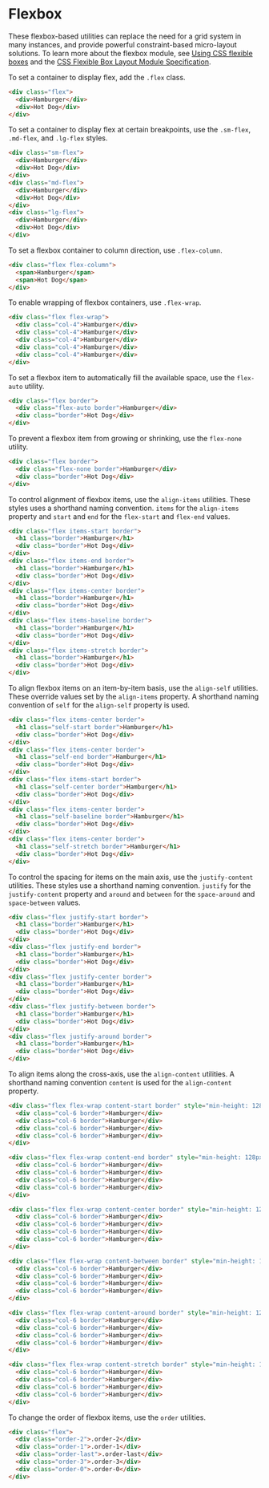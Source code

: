 # Flexbox

These flexbox-based utilities can replace the need for a grid system in many instances, and provide powerful constraint-based micro-layout solutions.
To learn more about the flexbox module, see [Using CSS flexible boxes](https://developer.mozilla.org/en-US/docs/Web/CSS/CSS_Flexible_Box_Layout/Using_CSS_flexible_boxes) and the [CSS Flexible Box Layout Module Specification](https://www.w3.org/TR/css-flexbox-1/).

To set a container to display flex, add the `.flex` class.

```html
<div class="flex">
  <div>Hamburger</div>
  <div>Hot Dog</div>
</div>
```

To set a container to display flex at certain breakpoints, use the `.sm-flex`, `.md-flex`, and `.lg-flex` styles.

```html
<div class="sm-flex">
  <div>Hamburger</div>
  <div>Hot Dog</div>
</div>
<div class="md-flex">
  <div>Hamburger</div>
  <div>Hot Dog</div>
</div>
<div class="lg-flex">
  <div>Hamburger</div>
  <div>Hot Dog</div>
</div>
```

To set a flexbox container to column direction, use `.flex-column`.

```html
<div class="flex flex-column">
  <span>Hamburger</span>
  <span>Hot Dog</span>
</div>
```

To enable wrapping of flexbox containers, use `.flex-wrap`.

```html
<div class="flex flex-wrap">
  <div class="col-4">Hamburger</div>
  <div class="col-4">Hamburger</div>
  <div class="col-4">Hamburger</div>
  <div class="col-4">Hamburger</div>
  <div class="col-4">Hamburger</div>
</div>
```

To set a flexbox item to automatically fill the available space, use the `flex-auto` utility.

```html
<div class="flex border">
  <div class="flex-auto border">Hamburger</div>
  <div class="border">Hot Dog</div>
</div>
```

To prevent a flexbox item from growing or shrinking, use the `flex-none` utility.

```html
<div class="flex border">
  <div class="flex-none border">Hamburger</div>
  <div class="border">Hot Dog</div>
</div>
```

To control alignment of flexbox items, use the `align-items` utilities. These styles uses a shorthand naming convention. `items` for the `align-items` property and `start` and `end` for the `flex-start` and `flex-end` values.

```html
<div class="flex items-start border">
  <h1 class="border">Hamburger</h1>
  <div class="border">Hot Dog</div>
</div>
<div class="flex items-end border">
  <h1 class="border">Hamburger</h1>
  <div class="border">Hot Dog</div>
</div>
<div class="flex items-center border">
  <h1 class="border">Hamburger</h1>
  <div class="border">Hot Dog</div>
</div>
<div class="flex items-baseline border">
  <h1 class="border">Hamburger</h1>
  <div class="border">Hot Dog</div>
</div>
<div class="flex items-stretch border">
  <h1 class="border">Hamburger</h1>
  <div class="border">Hot Dog</div>
</div>
```

To align flexbox items on an item-by-item basis, use the `align-self` utilities. These override values set by the `align-items` property. A shorthand naming convention of `self` for the `align-self` property is used.

```html
<div class="flex items-center border">
  <h1 class="self-start border">Hamburger</h1>
  <div class="border">Hot Dog</div>
</div>
<div class="flex items-center border">
  <h1 class="self-end border">Hamburger</h1>
  <div class="border">Hot Dog</div>
</div>
<div class="flex items-start border">
  <h1 class="self-center border">Hamburger</h1>
  <div class="border">Hot Dog</div>
</div>
<div class="flex items-center border">
  <h1 class="self-baseline border">Hamburger</h1>
  <div class="border">Hot Dog</div>
</div>
<div class="flex items-center border">
  <h1 class="self-stretch border">Hamburger</h1>
  <div class="border">Hot Dog</div>
</div>
```

To control the spacing for items on the main axis, use the `justify-content` utilities. These styles use a shorthand naming convention. `justify` for the `justify-content` property and `around` and `between` for the `space-around` and `space-between` values.

```html
<div class="flex justify-start border">
  <h1 class="border">Hamburger</h1>
  <div class="border">Hot Dog</div>
</div>
<div class="flex justify-end border">
  <h1 class="border">Hamburger</h1>
  <div class="border">Hot Dog</div>
</div>
<div class="flex justify-center border">
  <h1 class="border">Hamburger</h1>
  <div class="border">Hot Dog</div>
</div>
<div class="flex justify-between border">
  <h1 class="border">Hamburger</h1>
  <div class="border">Hot Dog</div>
</div>
<div class="flex justify-around border">
  <h1 class="border">Hamburger</h1>
  <div class="border">Hot Dog</div>
</div>
```

To align items along the cross-axis, use the `align-content` utilities. A shorthand naming convention `content` is used for the `align-content` property.

```html
<div class="flex flex-wrap content-start border" style="min-height: 128px">
  <div class="col-6 border">Hamburger</div>
  <div class="col-6 border">Hamburger</div>
  <div class="col-6 border">Hamburger</div>
  <div class="col-6 border">Hamburger</div>
</div>
```

```html
<div class="flex flex-wrap content-end border" style="min-height: 128px">
  <div class="col-6 border">Hamburger</div>
  <div class="col-6 border">Hamburger</div>
  <div class="col-6 border">Hamburger</div>
  <div class="col-6 border">Hamburger</div>
</div>
```

```html
<div class="flex flex-wrap content-center border" style="min-height: 128px">
  <div class="col-6 border">Hamburger</div>
  <div class="col-6 border">Hamburger</div>
  <div class="col-6 border">Hamburger</div>
  <div class="col-6 border">Hamburger</div>
</div>
```

```html
<div class="flex flex-wrap content-between border" style="min-height: 128px">
  <div class="col-6 border">Hamburger</div>
  <div class="col-6 border">Hamburger</div>
  <div class="col-6 border">Hamburger</div>
  <div class="col-6 border">Hamburger</div>
</div>
```

```html
<div class="flex flex-wrap content-around border" style="min-height: 128px">
  <div class="col-6 border">Hamburger</div>
  <div class="col-6 border">Hamburger</div>
  <div class="col-6 border">Hamburger</div>
  <div class="col-6 border">Hamburger</div>
</div>
```

```html
<div class="flex flex-wrap content-stretch border" style="min-height: 128px">
  <div class="col-6 border">Hamburger</div>
  <div class="col-6 border">Hamburger</div>
  <div class="col-6 border">Hamburger</div>
  <div class="col-6 border">Hamburger</div>
</div>
```

To change the order of flexbox items, use the `order` utilities.

```html
<div class="flex">
  <div class="order-2">.order-2</div>
  <div class="order-1">.order-1</div>
  <div class="order-last">.order-last</div>
  <div class="order-3">.order-3</div>
  <div class="order-0">.order-0</div>
</div>
```

